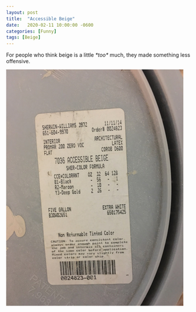 ```yaml
---
layout: post
title:  "Accessible Beige"
date:   2020-02-11 10:00:00 -0600
categories: [Funny]
tags: [Beige]
---
```


For people who think beige is a little *\*too\** much, they made something less offensive.

[![pic](/assets/2020/02/accessible-beige.jpg)](https://www.sherwin-williams.com/homeowners/color/find-and-explore-colors/paint-colors-by-family/SW7036-accessible-beige#/7036/?s=coordinatingColors&p=PS0)

